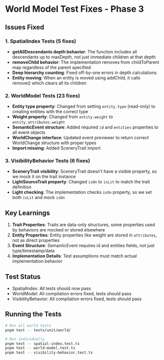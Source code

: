 # World Model Test Fixes - Phase 3

## Issues Fixed

### 1. SpatialIndex Tests (5 fixes)
- **getAllDescendants depth behavior**: The function includes all descendants up to maxDepth, not just immediate children at that depth
- **removeChild behavior**: The implementation removes from childToParent map regardless of the parent specified
- **Deep hierarchy counting**: Fixed off-by-one errors in depth calculations
- **Entity moving**: When an entity is moved using addChild, it calls remove() which clears all its children

### 2. WorldModel Tests (23 fixes)
- **Entity type property**: Changed from setting `entity.type` (read-only) to creating entities with the correct type
- **Weight property**: Changed from `entity.weight` to `entity.attributes.weight`
- **SemanticEvent structure**: Added required `id` and `entities` properties to all event objects
- **WorldChange interface**: Updated event previewer to return correct WorldChange structure with proper types
- **Import missing**: Added SceneryTrait import

### 3. VisibilityBehavior Tests (6 fixes)
- **SceneryTrait visibility**: SceneryTrait doesn't have a visible property, so we mock it on the trait instance
- **LightSourceTrait property**: Changed `isOn` to `isLit` to match the trait definition
- **Light checking**: The implementation checks `isOn` property, so we set both `isLit` and mock `isOn`

## Key Learnings

1. **Trait Properties**: Traits are data-only structures, some properties used by behaviors are mocked or stored elsewhere
2. **Entity Properties**: Entity properties like weight are stored in `attributes`, not as direct properties
3. **Event Structure**: SemanticEvent requires id and entities fields, not just type/timestamp/data
4. **Implementation Details**: Test assumptions must match actual implementation behavior

## Test Status
- SpatialIndex: All tests should now pass
- WorldModel: All compilation errors fixed, tests should pass
- VisibilityBehavior: All compilation errors fixed, tests should pass

## Running the Tests
```bash
# Run all world tests
pnpm test -- tests/unit/world/

# Run individually
pnpm test -- spatial-index.test.ts
pnpm test -- world-model.test.ts
pnpm test -- visibility-behavior.test.ts
```
